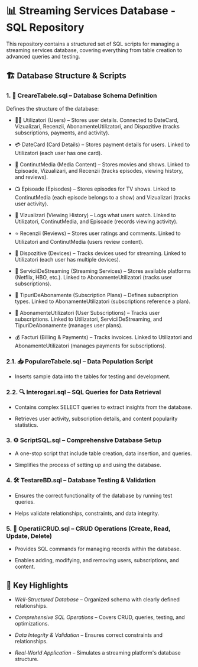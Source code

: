 # 📊 Streaming Services Database - SQL Repository

This repository contains a structured set of SQL scripts for managing a streaming services database, covering everything from table creation to advanced queries and testing.

## 🏗️ Database Structure & Scripts

### 1. 📜 CreareTabele.sql – Database Schema Definition

Defines the structure of the database:
-  🧑‍💻 Utilizatori (Users) – Stores user details. Connected to DateCard, Vizualizari, Recenzii, AbonamenteUtilizatori, and Dispozitive (tracks subscriptions, payments, and activity).

-  💳 DateCard (Card Details) – Stores payment details for users. Linked to Utilizatori (each user has one card).

-  🎥 ContinutMedia (Media Content) – Stores movies and shows. Linked to Episoade, Vizualizari, and Recenzii (tracks episodes, viewing history, and reviews).

-  📺 Episoade (Episodes) – Stores episodes for TV shows. Linked to ContinutMedia (each episode belongs to a show) and Vizualizari (tracks user activity).

-  👀 Vizualizari (Viewing History) – Logs what users watch. Linked to Utilizatori, ContinutMedia, and Episoade (records viewing activity).

-  ⭐ Recenzii (Reviews) – Stores user ratings and comments. Linked to Utilizatori and ContinutMedia (users review content).

-  📱 Dispozitive (Devices) – Tracks devices used for streaming. Linked to Utilizatori (each user has multiple devices).

-  🛒 ServiciiDeStreaming (Streaming Services) – Stores available platforms (Netflix, HBO, etc.). Linked to AbonamenteUtilizatori (tracks user subscriptions).

-  📄 TipuriDeAbonamente (Subscription Plans) – Defines subscription types. Linked to AbonamenteUtilizatori (subscriptions reference a plan).

-  📜 AbonamenteUtilizatori (User Subscriptions) – Tracks user subscriptions. Linked to Utilizatori, ServiciiDeStreaming, and TipuriDeAbonamente (manages user plans).

-  💰 Facturi (Billing & Payments) – Tracks invoices. Linked to Utilizatori and AbonamenteUtilizatori (manages payments for subscriptions).  

### 2.1. 📥 PopulareTabele.sql – Data Population Script

-  Inserts sample data into the tables for testing and development.


### 2.2. 🔍 Interogari.sql – SQL Queries for Data Retrieval

-  Contains complex SELECT queries to extract insights from the database.

-  Retrieves user activity, subscription details, and content popularity statistics.

### 3. ⚙️ ScriptSQL.sql – Comprehensive Database Setup

-  A one-stop script that include table creation, data insertion, and queries.

-  Simplifies the process of setting up and using the database.

### 4. 🛠️ TestareBD.sql – Database Testing & Validation

-  Ensures the correct functionality of the database by running test queries.

-  Helps validate relationships, constraints, and data integrity.

### 5. 📝 OperatiiCRUD.sql – CRUD Operations (Create, Read, Update, Delete)

-  Provides SQL commands for managing records within the database.

-  Enables adding, modifying, and removing users, subscriptions, and content.

## 🌟 Key Highlights

-  *Well-Structured Database* – Organized schema with clearly defined relationships.

-  *Comprehensive SQL Operations* – Covers CRUD, queries, testing, and optimizations.

-  *Data Integrity & Validation* – Ensures correct constraints and relationships.

-  *Real-World Application* – Simulates a streaming platform's database structure.
